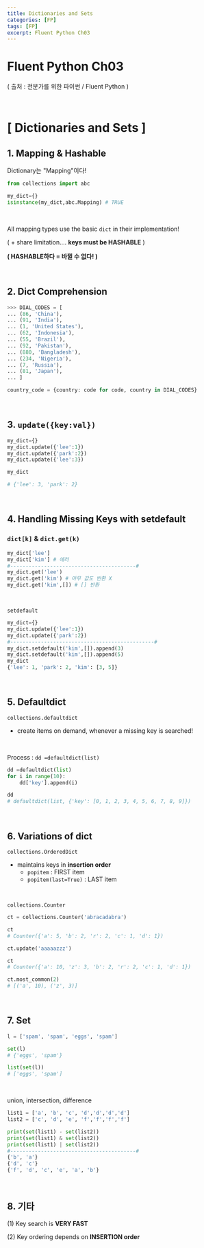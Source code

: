 ```yaml
---
title: Dictionaries and Sets
categories: [FP]
tags: [FP]
excerpt: Fluent Python Ch03
---
```


# Fluent Python Ch03

( 출처 : 전문가를 위한 파이썬 / Fluent Python )

<br>

# [ Dictionaries and Sets ]

## 1. Mapping & Hashable

Dictionary는 "Mapping"이다!

```python
from collections import abc

my_dict={}
isinstance(my_dict,abc.Mapping) # TRUE
```

<br>

All mapping types use the basic `dict` in their implementation!

( + share limitation.... **keys must be HASHABLE** )

**( HASHABLE하다 = 바뀔 수 없다! )**

<br>

## 2. Dict Comprehension

```python
>>> DIAL_CODES = [
... (86, 'China'),
... (91, 'India'),
... (1, 'United States'),
... (62, 'Indonesia'),
... (55, 'Brazil'),
... (92, 'Pakistan'),
... (880, 'Bangladesh'),
... (234, 'Nigeria'),
... (7, 'Russia'),
... (81, 'Japan'),
... ]

country_code = {country: code for code, country in DIAL_CODES}
```

<br>

## 3. `update({key:val})`

```python
my_dict={}
my_dict.update({'lee':1})
my_dict.update({'park':2})
my_dict.update({'lee':3})
```

```python
my_dict

# {'lee': 3, 'park': 2}
```

<br>

## 4. Handling Missing Keys with setdefault

### `dict[k]` & `dict.get(k)`

```python
my_dict['lee']
my_dict['kim'] # 에러
#-----------------------------------------#
my_dict.get('lee')
my_dict.get('kim') # 아무 값도 반환 X
my_dict.get('kim',[]) # [] 반환
```

<br>

`setdefault`

```python
my_dict={}
my_dict.update({'lee':1})
my_dict.update({'park':2})
#-----------------------------------------------#
my_dict.setdefault('kim',[]).append(3)
my_dict.setdefault('kim',[]).append(5)
my_dict
{'lee': 1, 'park': 2, 'kim': [3, 5]}
```

<br>

## 5. Defaultdict

`collections.defaultdict`

- create items on demand, whenever a missing key is searched!

<br>

Process : `dd =defaultdict(list)`

```python
dd =defaultdict(list)
for i in range(10):
    dd['key'].append(i)

dd
# defaultdict(list, {'key': [0, 1, 2, 3, 4, 5, 6, 7, 8, 9]})
```

<br>

## 6. Variations of dict

`collections.OrderedDict`

- maintains keys in **insertion order**
  - `popitem` : FIRST item
  - `popitem(last=True)` : LAST item

<br>

`collections.Counter`

```python
ct = collections.Counter('abracadabra')

ct
# Counter({'a': 5, 'b': 2, 'r': 2, 'c': 1, 'd': 1})
```

```python
ct.update('aaaaazzz')

ct
# Counter({'a': 10, 'z': 3, 'b': 2, 'r': 2, 'c': 1, 'd': 1})
```

```python
ct.most_common(2)
# [('a', 10), ('z', 3)]
```

<br>

## 7. Set

```python
l = ['spam', 'spam', 'eggs', 'spam']

set(l)
# {'eggs', 'spam'}

list(set(l))
# ['eggs', 'spam']
```

<br>

union, intersection, difference

```python
list1 = ['a', 'b', 'c', 'd','d','d','d']
list2 = ['c', 'd', 'e', 'f','f','f','f']

print(set(list1) - set(list2))
print(set(list1) & set(list2))
print(set(list1) | set(list2))
#-----------------------------------------#
{'b', 'a'}
{'d', 'c'}
{'f', 'd', 'c', 'e', 'a', 'b'}
```

<br>

## 8. 기타

(1) Key search is **VERY FAST**

(2) Key ordering depends on **INSERTION order**

